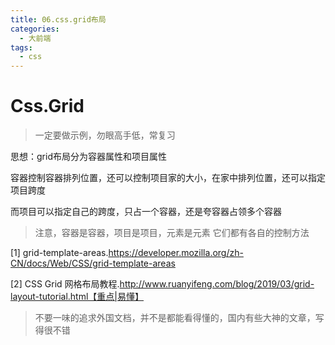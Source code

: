 ```yaml
---
title: 06.css.grid布局
categories:
  - 大前端
tags:
  - css
---
```


# Css.Grid

> 一定要做示例，勿眼高手低，常复习

思想：grid布局分为容器属性和项目属性

容器控制容器排列位置，还可以控制项目家的大小，在家中排列位置，还可以指定项目跨度

而项目可以指定自己的跨度，只占一个容器，还是夸容器占领多个容器

> 注意，容器是容器，项目是项目，元素是元素  它们都有各自的控制方法

[1] grid-template-areas.https://developer.mozilla.org/zh-CN/docs/Web/CSS/grid-template-areas

[2] CSS Grid 网格布局教程.http://www.ruanyifeng.com/blog/2019/03/grid-layout-tutorial.html【重点|易懂】

> 不要一味的追求外国文档，并不是都能看得懂的，国内有些大神的文章，写得很不错

# 